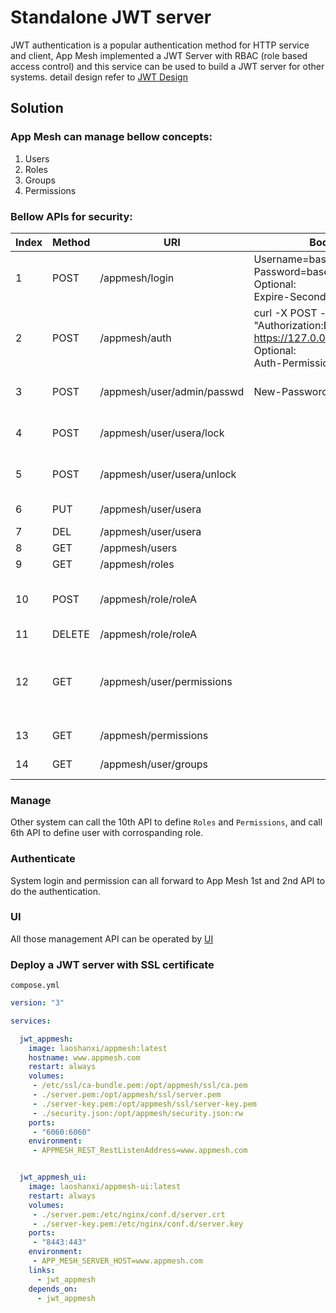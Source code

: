 # Standalone JWT server
JWT authentication is a popular authentication method for HTTP service and client, App Mesh implemented a JWT Server with RBAC (role based access control) and this service can be used to build a JWT server for other systems. detail design refer to [JWT Design](https://app-mesh.readthedocs.io/en/latest/JWT.html)

## Solution
### App Mesh can manage bellow concepts:
1. Users
2. Roles
3. Groups
4. Permissions

### Bellow APIs for security:

Index | Method | URI | Body/Headers | Desc
---|---|---|---|---
1 |POST| /appmesh/login | Username=base64(uname) <br> Password=base64(passwd) <br> Optional: <br> Expire-Seconds=600 | JWT authenticate login
2 |POST| /appmesh/auth | curl -X POST -k -H "Authorization:Bearer ZWrrpKI" https://127.0.0.1:6060/appmesh/auth <br> Optional: <br> Auth-Permission=permission_id | JWT token and permission authenticate
3 |POST| /appmesh/user/admin/passwd | New-Password=base64(passwd) | Change user password
4 |POST| /appmesh/user/usera/lock | | admin user to lock usera
5 |POST| /appmesh/user/usera/unlock | | admin user to unlock usera
6 |PUT | /appmesh/user/usera | | Add usera to Users
7 |DEL | /appmesh/user/usera | | Delete usera
8 |GET | /appmesh/users | | Get user list
9 |GET | /appmesh/roles | | Get role list
10 |POST| /appmesh/role/roleA | | Update roleA with defined permissions
11 |DELETE| /appmesh/role/roleA | | Delete roleA
12 |GET | /appmesh/user/permissions |  | Get user self permissions, user token is required in header
13 |GET | /appmesh/permissions |  | Get all permissions
14 |GET | /appmesh/user/groups |  | Get all user groups


### Manage
Other system can call the 10th API to define `Roles` and `Permissions`, and call 6th API to define user with corrospanding role.

### Authenticate
System login and permission can all forward to App Mesh 1st and 2nd API to do the authentication.

### UI
All those management API can be operated by [UI](https://github.com/laoshanxi/app-mesh-ui)

### Deploy a JWT server with SSL certificate

`compose.yml`
```yaml
version: "3"

services:

  jwt_appmesh:
    image: laoshanxi/appmesh:latest
    hostname: www.appmesh.com
    restart: always
    volumes:
     - /etc/ssl/ca-bundle.pem:/opt/appmesh/ssl/ca.pem
     - ./server.pem:/opt/appmesh/ssl/server.pem
     - ./server-key.pem:/opt/appmesh/ssl/server-key.pem
     - ./security.json:/opt/appmesh/security.json:rw
    ports:
     - "6060:6060"
    environment:
     - APPMESH_REST_RestListenAddress=www.appmesh.com


  jwt_appmesh_ui:
    image: laoshanxi/appmesh-ui:latest
    restart: always
    volumes:
     - ./server.pem:/etc/nginx/conf.d/server.crt
     - ./server-key.pem:/etc/nginx/conf.d/server.key
    ports:
     - "8443:443"
    environment:
     - APP_MESH_SERVER_HOST=www.appmesh.com
    links:
      - jwt_appmesh
    depends_on:
      - jwt_appmesh
```

